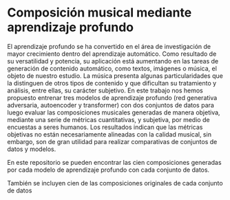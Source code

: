 # Composición musical mediante aprendizaje profundo

El aprendizaje profundo se ha convertido en el área de investigación de mayor crecimiento dentro del aprendizaje automático. Como resultado de su versatilidad y potencia, su aplicación está aumentando en las tareas de generación de contenido automático, como textos, imágenes o música, el objeto de nuestro estudio. La música presenta algunas particularidades que la distinguen de otros tipos de contenido y que dificultan su tratamiento y análisis, entre ellas, su carácter subjetivo. En este trabajo nos hemos propuesto entrenar tres modelos de aprendizaje profundo (red generativa adversaria, autoencoder y transformer) con dos conjuntos de datos para luego evaluar las composiciones musicales generadas de manera objetiva, mediante una serie de métricas cuantitativas, y subjetiva, por medio de encuestas a seres humanos. Los resultados indican que las métricas objetivas no están necesariamente alineadas con la calidad musical, sin embargo, son de gran utilidad para realizar comparativas de conjuntos de datos y modelos.

En este repositorio se pueden encontrar las cien composiciones generadas por cada modelo de aprendizaje profundo con cada conjunto de datos.

También se incluyen cien de las composiciones originales de cada conjunto de datos